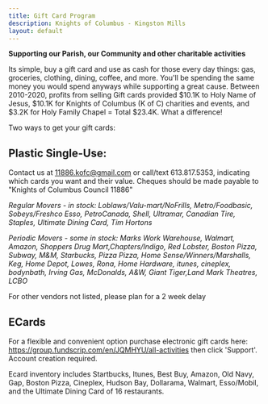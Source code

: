 ```yaml
---
title: Gift Card Program
description: Knights of Columbus - Kingston Mills
layout: default
---
```


**Supporting our Parish, our Community and other charitable activities**

Its simple, buy a gift card and use as cash for those every day things: gas, groceries, clothing, dining, coffee, and more. You'll be spending the same money you would spend anyways while supporting a great cause. Between 2010-2020, profits from selling Gift cards provided $10.1K to Holy Name of Jesus, $10.1K for Knights of Columbus (K of C) charities and events, and $3.2K for Holy Family Chapel = Total $23.4K. What a difference!

Two ways to get your gift cards:

## Plastic Single-Use:

Contact us at 11886.kofc@gmail.com  or call/text 613.817.5353, indicating which cards you want and their value.
Cheques should be made payable to
"Knights of Columbus Council 11886"

*Regular Movers - in stock: Loblaws/Valu-mart/NoFrills, Metro/Foodbasic, Sobeys/Freshco Esso, PetroCanada, Shell, Ultramar, Canadian Tire, Staples, Ultimate Dining Card, Tim Hortons*

*Periodic Movers - some in stock: Marks Work Warehouse, Walmart, Amazon, Shoppers Drug Mart,Chapters/Indigo, Red Lobster, Boston Pizza, Subway, M&M, Starbucks, Pizza Pizza, Home Sense/Winners/Marshalls, Keg, Home Depot, Lowes, Rona, Home Hardware, itunes, cineplex, bodynbath, Irving Gas, McDonalds, A&W, Giant Tiger,Land Mark Theatres, LCBO*

For other vendors not listed, please plan for a 2 week delay

## ECards

For a flexible and convenient option purchase electronic gift cards here: <https://group.fundscrip.com/en/JQMHYU/all-activities> then click 'Support'. Account creation required.

Ecard inventory includes Startbucks, Itunes, Best Buy, Amazon, Old Navy, Gap, Boston Pizza, Cineplex, Hudson Bay, Dollarama, Walmart, Esso/Mobil, and the Ultimate Dining Card of 16 restaurants.
